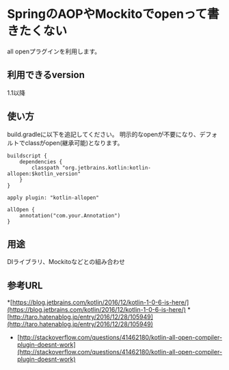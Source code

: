 
# SpringのAOPやMockitoでopenって書きたくない

all openプラグインを利用します。

## 利用できるversion

1.1以降


## 使い方

build.gradleに以下を追記してください。
明示的なopenが不要になり、デフォルトでclassがopen(継承可能)となります。

```
buildscript {
    dependencies {
        classpath "org.jetbrains.kotlin:kotlin-allopen:$kotlin_version"
    }
}
 
apply plugin: "kotlin-allopen"
 
allOpen {
    annotation("com.your.Annotation")
}
```

## 用途

DIライブラリ、Mockitoなどとの組み合わせ

## 参考URL

*[https://blog.jetbrains.com/kotlin/2016/12/kotlin-1-0-6-is-here/](https://blog.jetbrains.com/kotlin/2016/12/kotlin-1-0-6-is-here/)
*[http://taro.hatenablog.jp/entry/2016/12/28/105949](http://taro.hatenablog.jp/entry/2016/12/28/105949)
* [http://stackoverflow.com/questions/41462180/kotlin-all-open-compiler-plugin-doesnt-work](http://stackoverflow.com/questions/41462180/kotlin-all-open-compiler-plugin-doesnt-work)
